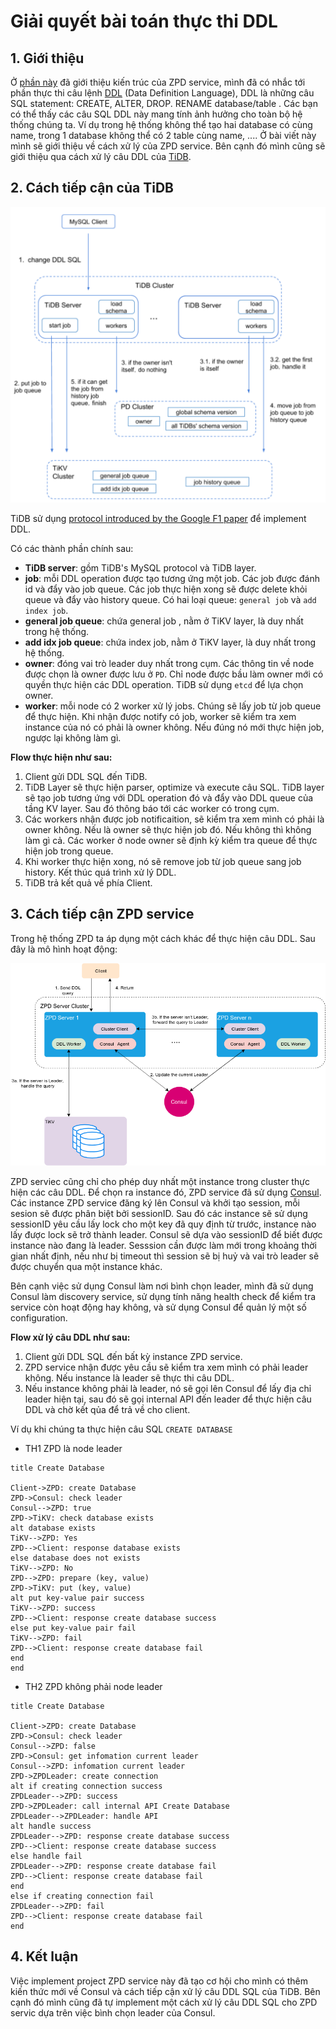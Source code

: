 # Giải quyết bài toán thực thi DDL

## 1. Giới thiệu
Ở [phần này](overview-ZPD.md) đã giới thiệu kiến trúc của ZPD service, mình đã có nhắc tới phần thực thi câu lệnh [DDL](https://www.geeksforgeeks.org/sql-ddl-dql-dml-dcl-tcl-commands/) (Data Definition Language), DDL là những câu SQL statement: CREATE, ALTER, DROP. RENAME database/table . Các bạn có thể thấy các câu SQL DDL này mang tính ảnh hưởng cho toàn bộ hệ thống chúng ta. Ví dụ trong hệ thống không thể tạo hai database có cùng name, trong 1 database không thể có 2 table cùng name, .... Ở bài viết này mình sẽ giới thiệu về cách xử lý của ZPD service. Bên cạnh đó mình cũng sẽ giới thiệu qua cách xử lý câu DDL của [TiDB](https://github.com/pingcap/tidb).

## 2. Cách tiếp cận của TiDB

<div align="center">
  <img src="../images/ddldb11.png" width="550">
</div>

TiDB sử dụng [protocol introduced by the Google F1 paper](https://static.googleusercontent.com/media/research.google.com/en//pubs/archive/41344.pdf) để implement DDL.

Có các thành phần chính sau:
- **TiDB server**: gồm TiDB's MySQL protocol và TiDB layer.
- **job**: mỗi DDL operation được tạo tương ứng một job. Các job được đánh id và đẩy vào job queue. Các job thực hiện xong sẽ được delete khỏi queue và đẩy vào history queue. Có hai loại queue: `general job` và `add index job`.
- **general job queue**: chứa general job , nằm ở TiKV layer, là duy nhất trong hệ thống.
- **add idx job queue**: chứa index job, nằm ở TiKV layer, là duy nhất trong hệ thống.
- **owner**: đóng vai trò leader duy nhất trong cụm. Các thông tin về node được chọn là owner được lưu ở `PD`. Chỉ node được bầu làm owner mới có quyền thực hiện các DDL operation. TiDB sử dụng `etcd` để lựa chọn owner.
- **worker**: mỗi node có 2 worker xử lý jobs. Chúng sẽ lấy job từ job queue để thực hiện. Khi nhận được notify có job, worker sẽ kiểm tra xem instance của nó có phải là owner không. Nếu đúng nó mới thực hiện job, ngược lại không làm gì.

**Flow thực hiện như sau:**

1. Client gửi DDL SQL đến TiDB.
2. TiDB Layer sẽ thực hiện parser, optimize và execute câu SQL. TiDB layer sẽ tạo job tương ứng với DDL operation đó và đẩy vào DDL queue của tầng KV layer. Sau đó thông báo tới các worker có trong cụm.
3. Các workers nhận được job notificaition, sẽ kiểm tra xem mình có phải là owner không. Nếu là owner sẽ thực hiện job đó. Nếu không thì không làm gì cả. Các worker ở node owner sẽ định kỳ kiểm tra queue để thực hiện job trong queue.
4. Khi worker thực hiện xong, nó sẽ remove job từ job queue sang job history. Kết thúc quá trình xử lý DDL.
5. TiDB trả kết quả về phía Client.

## 3. Cách tiếp cận ZPD service

Trong hệ thống ZPD ta áp dụng một cách khác để thực hiện câu DDL. Sau đây là mô hình hoạt động:

<div align="center">
  <img src="../images/DDLDB.png" >
</div>

ZPD serviec cũng chỉ cho phép duy nhất một instance trong cluster thực hiện các câu DDL. Để chọn ra instance đó, ZPD service đã sử dụng [Consul](https://www.consul.io/). Các instance ZPD service đăng ký lên Consul và khởi tạo session, mỗi sesion sẽ được phân biệt bởi sessionID. Sau đó các instance sẽ sử dụng sessionID yêu cầu lấy lock cho một key đã quy định từ trước, instance nào lấy được lock sẽ trở thành leader. Consul sẽ dựa vào sessionID để biết được instance nào đang là leader. Sesssion cần được làm mới trong khoảng thời gian nhất định, nếu như bị timeout thì session sẽ bị huỷ và vai trò leader sẽ được chuyển qua một instance khác.

Bên cạnh việc sử dụng Consul làm nơi bình chọn leader, mình đã sử dụng Consul làm discovery service, sử dụng tính năng health check để kiểm tra service còn hoạt động hay không, và sử dụng Consul để quản lý một số configuration.

**Flow xử lý câu DDL như sau:**
1. Client gửi DDL SQL đến bất kỳ instance ZPD service.
2. ZPD service nhận được yêu cầu sẽ kiểm tra xem mình có phải leader không. Nếu instance là leader sẽ thực thi câu DDL.
3. Nếu instance không phải là leader, nó sẽ gọi lên Consul để lấy địa chỉ leader hiện tại, sau đó sẽ gọi internal API đến leader để thực hiện câu DDL và chờ kết qủa để trả về cho client.

Ví dụ khi chúng ta thực hiện câu SQL `CREATE DATABASE`

- TH1 ZPD là node leader

```plantuml
title Create Database

Client->ZPD: create Database
ZPD->Consul: check leader
Consul-->ZPD: true
ZPD->TiKV: check database exists
alt database exists
TiKV-->ZPD: Yes
ZPD-->Client: response database exists
else database does not exists
TiKV-->ZPD: No
ZPD-->ZPD: prepare (key, value)
ZPD->TiKV: put (key, value)
alt put key-value pair success
TiKV-->ZPD: success
ZPD-->Client: response create database success
else put key-value pair fail
TiKV-->ZPD: fail
ZPD-->Client: response create database fail
end
end
```

- TH2 ZPD không phải node leader

```plantuml
title Create Database

Client->ZPD: create Database
ZPD->Consul: check leader
Consul-->ZPD: false
ZPD->Consul: get infomation current leader
Consul-->ZPD: infomation current leader
ZPD->ZPDLeader: create connection
alt if creating connection success
ZPDLeader-->ZPD: success
ZPD->ZPDLeader: call internal API Create Database
ZPDLeader-->ZPDLeader: handle API
alt handle success
ZPDLeader-->ZPD: response create database success
ZPD-->Client: response create database success
else handle fail
ZPDLeader-->ZPD: response create database fail
ZPD-->Client: response create database fail
end
else if creating connection fail
ZPDLeader-->ZPD: fail
ZPD-->Client: response create database fail
end
```

## 4. Kết luận
Việc implement project ZPD service này đã tạo cơ hội cho mình có thêm kiến thức mới về Consul và cách tiếp cận xử lý câu DDL SQL của TiDB. Bên cạnh đó mình cũng đã tự implement một cách xử lý câu DDL SQL cho ZPD servic dựa trên việc bình chọn leader của Consul.